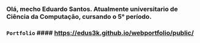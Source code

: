 ### Olá, mecho Eduardo Santos. Atualmente universitario de Ciência da Computação, cursando o 5° período.
### `Portfolio` #### https://edus3k.github.io/webportfolio/public/
